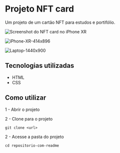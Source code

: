 # Projeto NFT card

Um projeto de um cartão NFT para estudos e portifólio.

<img src="./src/screenshots/iPhone-XR-414x896" alt="Screenshot do NFT card no iPhone XR">

![iPhone-XR-414x896](https://user-images.githubusercontent.com/70813102/233705089-07e8974b-49a2-4814-9a62-e53f22014aca.png)

![Laptop-1440x900](https://user-images.githubusercontent.com/70813102/233704961-3c6c0e95-c1d9-45ad-ae65-a207186f6eab.png)

## Tecnologias utilizadas

- HTML
- CSS

## Como utilizar

1 - Abrir o projeto




2 - Clone para o projeto

```
git clone <url>
```

2 - Acesse a pasta do projeto

```
cd repositorio-com-readme
```
